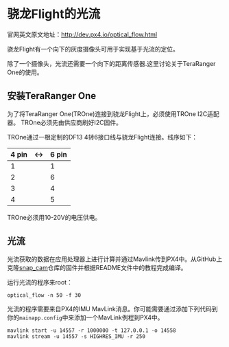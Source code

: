 # 骁龙Flight的光流
官网英文原文地址：http://dev.px4.io/optical_flow.html

骁龙Flight有一个向下的灰度摄像头可用于实现基于光流的定位。

除了一个摄像头，光流还需要一个向下的距离传感器.这里讨论关于TeraRanger One的使用。

## 安装TeraRanger One 

为了将TeraRanger One(TROne)连接到骁龙Flight上，必须使用TROne I2C适配器。 TROne必须先由供应商刷好I2C固件。

TROne通过一根定制的DF13 4转6接口线与骁龙Flight连接。线序如下：

| **4 pin** | **&lt;-&gt;** | **6 pin** |
| :--- | :--- | :--- |
| 1 |  | 1 |
| 2 |  | 6 |
| 3 |  | 4 |
| 4 |  | 5 |

TROne必须用10-20V的电压供电。

## 光流
光流获取的数据在应用处理器上进行计算并通过Mavlink传到PX4中。从GitHub上克隆[snap_cam](https://github.com/px4/snap_cam)仓库的固件并根据README文件中的教程完成编译。

运行光流的程序来root：

```
optical_flow -n 50 -f 30
```

光流的程序需要来自PX4的IMU MavLink消息。你可能需要通过添加下列代码到你的`mainapp.config`中来添加一个MavLink例程到PX4中。  

```
mavlink start -u 14557 -r 1000000 -t 127.0.0.1 -o 14558
mavlink stream -u 14557 -s HIGHRES_IMU -r 250
```



